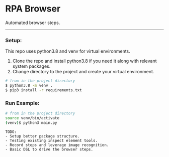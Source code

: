 # RPA Browser

Automated browser steps.
****
### Setup:
This repo uses python3.8 and venv for virtual environments.
1. Clone the repo and install python3.8 if you need it along with relevant system packages.
2. Change directory to the project and create your virtual environment.

```bash
# from in the project directory
$ python3.8 -m venv .
$ pip3 install -r requirements.txt
```
### Run Example:
```bash
# from in the project directory
source venv/bin/activate
(venv)$ python3 main.py
```
```
TODO:
- Setup better package structure.
- Testing existing inspect element tools.
- Record steps and leverage image recognition.
- Basic DSL to drive the browser steps.
```
